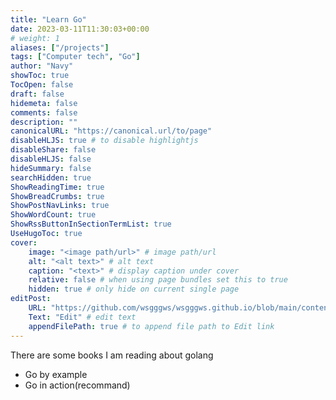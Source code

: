 ```yaml
---
title: "Learn Go"
date: 2023-03-11T11:30:03+00:00
# weight: 1
aliases: ["/projects"]
tags: ["Computer tech", "Go"]
author: "Navy"
showToc: true
TocOpen: false
draft: false
hidemeta: false
comments: false
description: ""
canonicalURL: "https://canonical.url/to/page"
disableHLJS: true # to disable highlightjs
disableShare: false
disableHLJS: false
hideSummary: false
searchHidden: true
ShowReadingTime: true
ShowBreadCrumbs: true
ShowPostNavLinks: true
ShowWordCount: true
ShowRssButtonInSectionTermList: true
UseHugoToc: true
cover:
    image: "<image path/url>" # image path/url
    alt: "<alt text>" # alt text
    caption: "<text>" # display caption under cover
    relative: false # when using page bundles set this to true
    hidden: true # only hide on current single page
editPost:
    URL: "https://github.com/wsgggws/wsgggws.github.io/blob/main/content"
    Text: "Edit" # edit text
    appendFilePath: true # to append file path to Edit link
---
```


There are some books I am reading about golang

- Go by example
- Go in action(recommand)
